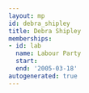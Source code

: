 ```yaml
---
layout: mp
id: debra_shipley
title: Debra Shipley
memberships:
- id: lab
  name: Labour Party
  start: 
  end: '2005-03-18'
autogenerated: true
---
```

